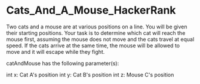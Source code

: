 # Cats_And_A_Mouse_HackerRank

Two cats and a mouse are at various positions on a line. You will be given their starting positions. Your task is to determine which cat will reach the mouse first, assuming the mouse does not move and the cats travel at equal speed. If the cats arrive at the same time, the mouse will be allowed to move and it will escape while they fight.

catAndMouse has the following parameter(s):

int x: Cat A's position
int y: Cat B's position
int z: Mouse C's position
